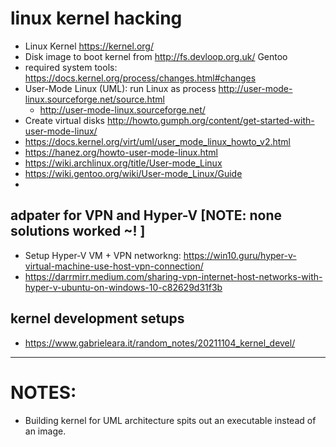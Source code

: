 # linux kernel hacking
-	Linux Kernel https://kernel.org/
- Disk image to boot kernel from http://fs.devloop.org.uk/   Gentoo
- required system tools: https://docs.kernel.org/process/changes.html#changes 
- User-Mode Linux (UML): run Linux as process http://user-mode-linux.sourceforge.net/source.html
  - http://user-mode-linux.sourceforge.net/
- Create virtual disks http://howto.gumph.org/content/get-started-with-user-mode-linux/
- https://docs.kernel.org/virt/uml/user_mode_linux_howto_v2.html
- https://hanez.org/howto-user-mode-linux.html
- https://wiki.archlinux.org/title/User-mode_Linux
- https://wiki.gentoo.org/wiki/User-mode_Linux/Guide
- 

## adpater for VPN and Hyper-V [NOTE: none solutions worked ~! ]
- Setup Hyper-V VM + VPN networkng: https://win10.guru/hyper-v-virtual-machine-use-host-vpn-connection/
- https://darrmirr.medium.com/sharing-vpn-internet-host-networks-with-hyper-v-ubuntu-on-windows-10-c82629d31f3b


## kernel development setups 
- https://www.gabrieleara.it/random_notes/20211104_kernel_devel/


____________________________________

# NOTES: 
- Building kernel for UML architecture spits out an executable instead of an image. 